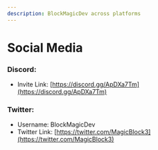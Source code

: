 ```yaml
---
description: BlockMagicDev across platforms
---
```


# Social Media

### Discord:

* Invite Link: [https://discord.gg/ApDXa7Tm](https://discord.gg/ApDXa7Tm)

### Twitter:

* Username: BlockMagicDev
* Twitter Link: [https://twitter.com/MagicBlock3](https://twitter.com/MagicBlock3)
